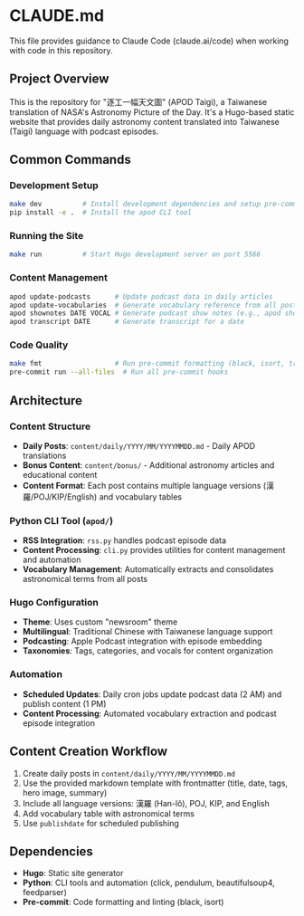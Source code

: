 # CLAUDE.md

This file provides guidance to Claude Code (claude.ai/code) when working with code in this repository.

## Project Overview

This is the repository for "逐工一幅天文圖" (APOD Taigi), a Taiwanese translation of NASA's Astronomy Picture of the Day. It's a Hugo-based static website that provides daily astronomy content translated into Taiwanese (Taigi) language with podcast episodes.

## Common Commands

### Development Setup
```bash
make dev          # Install development dependencies and setup pre-commit hooks
pip install -e .  # Install the apod CLI tool
```

### Running the Site
```bash
make run          # Start Hugo development server on port 5566
```

### Content Management
```bash
apod update-podcasts      # Update podcast data in daily articles
apod update-vocabularies  # Generate vocabulary reference from all posts
apod shownotes DATE VOCAL # Generate podcast show notes (e.g., apod shownotes 20250610 "某某")
apod transcript DATE      # Generate transcript for a date
```

### Code Quality
```bash
make fmt                  # Run pre-commit formatting (black, isort, trailing whitespace, etc.)
pre-commit run --all-files  # Run all pre-commit hooks
```

## Architecture

### Content Structure
- **Daily Posts**: `content/daily/YYYY/MM/YYYYMMDD.md` - Daily APOD translations
- **Bonus Content**: `content/bonus/` - Additional astronomy articles and educational content
- **Content Format**: Each post contains multiple language versions (漢羅/POJ/KIP/English) and vocabulary tables

### Python CLI Tool (`apod/`)
- **RSS Integration**: `rss.py` handles podcast episode data
- **Content Processing**: `cli.py` provides utilities for content management and automation
- **Vocabulary Management**: Automatically extracts and consolidates astronomical terms from all posts

### Hugo Configuration
- **Theme**: Uses custom "newsroom" theme
- **Multilingual**: Traditional Chinese with Taiwanese language support
- **Podcasting**: Apple Podcast integration with episode embedding
- **Taxonomies**: Tags, categories, and vocals for content organization

### Automation
- **Scheduled Updates**: Daily cron jobs update podcast data (2 AM) and publish content (1 PM)
- **Content Processing**: Automated vocabulary extraction and podcast episode integration

## Content Creation Workflow

1. Create daily posts in `content/daily/YYYY/MM/YYYYMMDD.md`
2. Use the provided markdown template with frontmatter (title, date, tags, hero image, summary)
3. Include all language versions: 漢羅 (Han-lô), POJ, KIP, and English
4. Add vocabulary table with astronomical terms
5. Use `publishdate` for scheduled publishing

## Dependencies
- **Hugo**: Static site generator
- **Python**: CLI tools and automation (click, pendulum, beautifulsoup4, feedparser)
- **Pre-commit**: Code formatting and linting (black, isort)